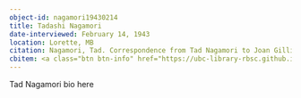 ```yaml
---
object-id: nagamori19430214
title: Tadashi Nagamori
date-interviewed: February 14, 1943
location: Lorette, MB
citation: Nagamori, Tad. Correspondence from Tad Nagamori to Joan Gillis. 14 February 1943. RBSC-ARC-1786-01-66. Joan Gillis fonds. University of British Columbia Library Rare Books and Special Collections, Vancouver, Canada.
cbitem: <a class="btn btn-info" href="https://ubc-library-rbsc.github.io/gillis-2021/item.html?id=gillis014">View Item</a>
---
```


Tad Nagamori bio here
